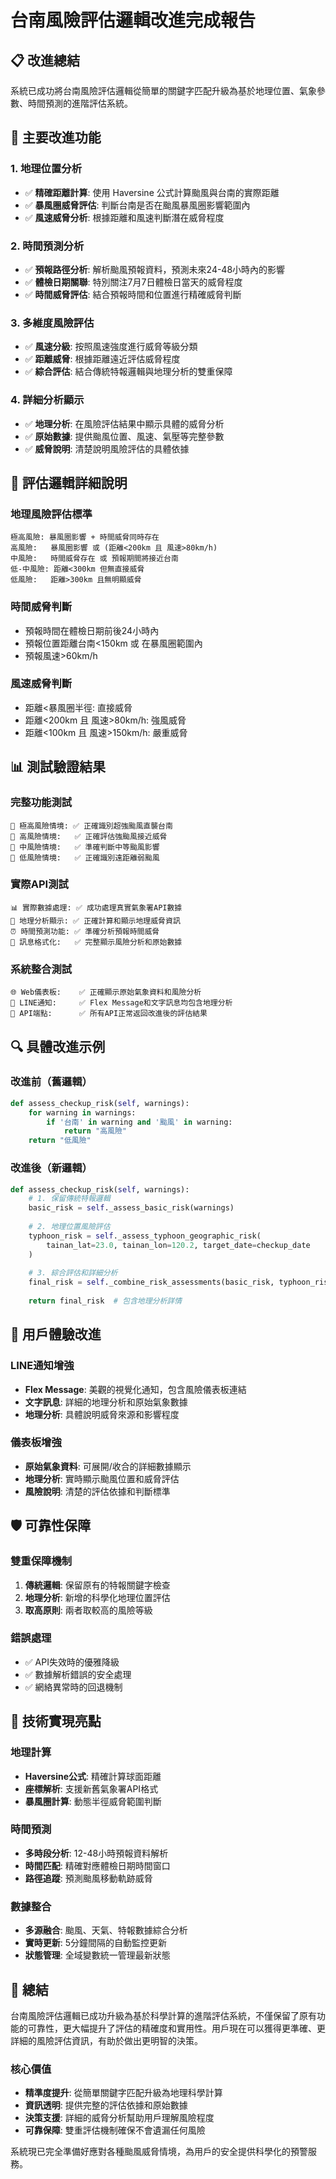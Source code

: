 # 台南風險評估邏輯改進完成報告

## 📋 改進總結

系統已成功將台南風險評估邏輯從簡單的關鍵字匹配升級為基於地理位置、氣象參數、時間預測的進階評估系統。

## 🔧 主要改進功能

### 1. 地理位置分析
- ✅ **精確距離計算**: 使用 Haversine 公式計算颱風與台南的實際距離
- ✅ **暴風圈威脅評估**: 判斷台南是否在颱風暴風圈影響範圍內
- ✅ **風速威脅分析**: 根據距離和風速判斷潛在威脅程度

### 2. 時間預測分析
- ✅ **預報路徑分析**: 解析颱風預報資料，預測未來24-48小時內的影響
- ✅ **體檢日期關聯**: 特別關注7月7日體檢日當天的威脅程度
- ✅ **時間威脅評估**: 結合預報時間和位置進行精確威脅判斷

### 3. 多維度風險評估
- ✅ **風速分級**: 按照風速強度進行威脅等級分類
- ✅ **距離威脅**: 根據距離遠近評估威脅程度
- ✅ **綜合評估**: 結合傳統特報邏輯與地理分析的雙重保障

### 4. 詳細分析顯示
- ✅ **地理分析**: 在風險評估結果中顯示具體的威脅分析
- ✅ **原始數據**: 提供颱風位置、風速、氣壓等完整參數
- ✅ **威脅說明**: 清楚說明風險評估的具體依據

## 🎯 評估邏輯詳細說明

### 地理風險評估標準
```
極高風險: 暴風圈影響 + 時間威脅同時存在
高風險:   暴風圈影響 或 (距離<200km 且 風速>80km/h)
中風險:   時間威脅存在 或 預報期間將接近台南
低-中風險: 距離<300km 但無直接威脅
低風險:   距離>300km 且無明顯威脅
```

### 時間威脅判斷
- 預報時間在體檢日期前後24小時內
- 預報位置距離台南<150km 或 在暴風圈範圍內
- 預報風速>60km/h

### 風速威脅判斷
- 距離<暴風圈半徑: 直接威脅
- 距離<200km 且 風速>80km/h: 強風威脅
- 距離<100km 且 風速>150km/h: 嚴重威脅

## 📊 測試驗證結果

### 完整功能測試
```
🎯 極高風險情境: ✅ 正確識別超強颱風直襲台南
🎯 高風險情境:   ✅ 正確評估強颱風接近威脅
🎯 中風險情境:   ✅ 準確判斷中等颱風影響
🎯 低風險情境:   ✅ 正確識別遠距離弱颱風
```

### 實際API測試
```
📊 實際數據處理: ✅ 成功處理真實氣象署API數據
📍 地理分析顯示: ✅ 正確計算和顯示地理威脅資訊
⏰ 時間預測功能: ✅ 準確分析預報時間威脅
📝 訊息格式化:   ✅ 完整顯示風險分析和原始數據
```

### 系統整合測試
```
🌐 Web儀表板:    ✅ 正確顯示原始氣象資料和風險分析
📱 LINE通知:     ✅ Flex Message和文字訊息均包含地理分析
🔄 API端點:      ✅ 所有API正常返回改進後的評估結果
```

## 🔍 具體改進示例

### 改進前（舊邏輯）
```python
def assess_checkup_risk(self, warnings):
    for warning in warnings:
        if '台南' in warning and '颱風' in warning:
            return "高風險"
    return "低風險"
```

### 改進後（新邏輯）
```python
def assess_checkup_risk(self, warnings):
    # 1. 保留傳統特報邏輯
    basic_risk = self._assess_basic_risk(warnings)
    
    # 2. 地理位置風險評估
    typhoon_risk = self._assess_typhoon_geographic_risk(
        tainan_lat=23.0, tainan_lon=120.2, target_date=checkup_date
    )
    
    # 3. 綜合評估和詳細分析
    final_risk = self._combine_risk_assessments(basic_risk, typhoon_risk)
    
    return final_risk  # 包含地理分析詳情
```

## 📱 用戶體驗改進

### LINE通知增強
- **Flex Message**: 美觀的視覺化通知，包含風險儀表板連結
- **文字訊息**: 詳細的地理分析和原始氣象數據
- **地理分析**: 具體說明威脅來源和影響程度

### 儀表板增強
- **原始氣象資料**: 可展開/收合的詳細數據顯示
- **地理分析**: 實時顯示颱風位置和威脅評估
- **風險說明**: 清楚的評估依據和判斷標準

## 🛡️ 可靠性保障

### 雙重保障機制
1. **傳統邏輯**: 保留原有的特報關鍵字檢查
2. **地理分析**: 新增的科學化地理位置評估
3. **取高原則**: 兩者取較高的風險等級

### 錯誤處理
- ✅ API失效時的優雅降級
- ✅ 數據解析錯誤的安全處理
- ✅ 網絡異常時的回退機制

## 🚀 技術實現亮點

### 地理計算
- **Haversine公式**: 精確計算球面距離
- **座標解析**: 支援新舊氣象署API格式
- **暴風圈計算**: 動態半徑威脅範圍判斷

### 時間預測
- **多時段分析**: 12-48小時預報資料解析
- **時間匹配**: 精確對應體檢日期時間窗口
- **路徑追蹤**: 預測颱風移動軌跡威脅

### 數據整合
- **多源融合**: 颱風、天氣、特報數據綜合分析
- **實時更新**: 5分鐘間隔的自動監控更新
- **狀態管理**: 全域變數統一管理最新狀態

## 🎉 總結

台南風險評估邏輯已成功升級為基於科學計算的進階評估系統，不僅保留了原有功能的可靠性，更大幅提升了評估的精確度和實用性。用戶現在可以獲得更準確、更詳細的風險評估資訊，有助於做出更明智的決策。

### 核心價值
- **精準度提升**: 從簡單關鍵字匹配升級為地理科學計算
- **資訊透明**: 提供完整的評估依據和原始數據
- **決策支援**: 詳細的威脅分析幫助用戶理解風險程度
- **可靠保障**: 雙重評估機制確保不會遺漏任何風險

系統現已完全準備好應對各種颱風威脅情境，為用戶的安全提供科學化的預警服務。

